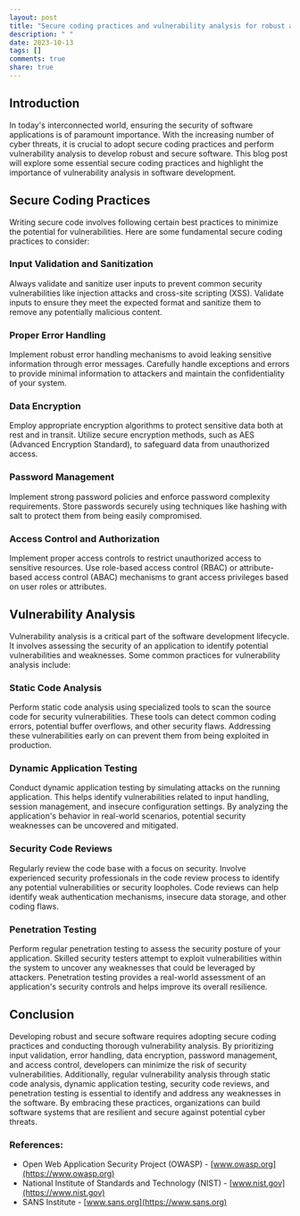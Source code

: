 ```yaml
---
layout: post
title: "Secure coding practices and vulnerability analysis for robust and secure software development"
description: " "
date: 2023-10-13
tags: []
comments: true
share: true
---
```


## Introduction
In today's interconnected world, ensuring the security of software applications is of paramount importance. With the increasing number of cyber threats, it is crucial to adopt secure coding practices and perform vulnerability analysis to develop robust and secure software. This blog post will explore some essential secure coding practices and highlight the importance of vulnerability analysis in software development.

## Secure Coding Practices
Writing secure code involves following certain best practices to minimize the potential for vulnerabilities. Here are some fundamental secure coding practices to consider:

### Input Validation and Sanitization
Always validate and sanitize user inputs to prevent common security vulnerabilities like injection attacks and cross-site scripting (XSS). Validate inputs to ensure they meet the expected format and sanitize them to remove any potentially malicious content.

### Proper Error Handling
Implement robust error handling mechanisms to avoid leaking sensitive information through error messages. Carefully handle exceptions and errors to provide minimal information to attackers and maintain the confidentiality of your system.

### Data Encryption
Employ appropriate encryption algorithms to protect sensitive data both at rest and in transit. Utilize secure encryption methods, such as AES (Advanced Encryption Standard), to safeguard data from unauthorized access.

### Password Management
Implement strong password policies and enforce password complexity requirements. Store passwords securely using techniques like hashing with salt to protect them from being easily compromised.

### Access Control and Authorization
Implement proper access controls to restrict unauthorized access to sensitive resources. Use role-based access control (RBAC) or attribute-based access control (ABAC) mechanisms to grant access privileges based on user roles or attributes.

## Vulnerability Analysis
Vulnerability analysis is a critical part of the software development lifecycle. It involves assessing the security of an application to identify potential vulnerabilities and weaknesses. Some common practices for vulnerability analysis include:

### Static Code Analysis
Perform static code analysis using specialized tools to scan the source code for security vulnerabilities. These tools can detect common coding errors, potential buffer overflows, and other security flaws. Addressing these vulnerabilities early on can prevent them from being exploited in production.

### Dynamic Application Testing
Conduct dynamic application testing by simulating attacks on the running application. This helps identify vulnerabilities related to input handling, session management, and insecure configuration settings. By analyzing the application's behavior in real-world scenarios, potential security weaknesses can be uncovered and mitigated.

### Security Code Reviews
Regularly review the code base with a focus on security. Involve experienced security professionals in the code review process to identify any potential vulnerabilities or security loopholes. Code reviews can help identify weak authentication mechanisms, insecure data storage, and other coding flaws.

### Penetration Testing
Perform regular penetration testing to assess the security posture of your application. Skilled security testers attempt to exploit vulnerabilities within the system to uncover any weaknesses that could be leveraged by attackers. Penetration testing provides a real-world assessment of an application's security controls and helps improve its overall resilience.

## Conclusion
Developing robust and secure software requires adopting secure coding practices and conducting thorough vulnerability analysis. By prioritizing input validation, error handling, data encryption, password management, and access control, developers can minimize the risk of security vulnerabilities. Additionally, regular vulnerability analysis through static code analysis, dynamic application testing, security code reviews, and penetration testing is essential to identify and address any weaknesses in the software. By embracing these practices, organizations can build software systems that are resilient and secure against potential cyber threats.

### References:
- Open Web Application Security Project (OWASP) - [www.owasp.org](https://www.owasp.org)
- National Institute of Standards and Technology (NIST) - [www.nist.gov](https://www.nist.gov)
- SANS Institute - [www.sans.org](https://www.sans.org)